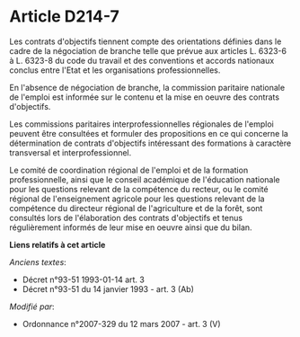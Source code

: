 # Article D214-7

Les contrats d'objectifs tiennent compte des orientations définies dans le cadre de la négociation de branche telle que
prévue aux articles L. 6323-6 à L. 6323-8 du code du travail et des conventions et accords nationaux conclus entre l'Etat et
les organisations professionnelles.

En l'absence de négociation de branche, la commission paritaire nationale de l'emploi est informée sur le contenu et la mise
en oeuvre des contrats d'objectifs.

Les commissions paritaires interprofessionnelles régionales de l'emploi peuvent être consultées et formuler des propositions
en ce qui concerne la détermination de contrats d'objectifs intéressant des formations à caractère transversal et
interprofessionnel.

Le comité de coordination régional de l'emploi et de la formation professionnelle, ainsi que le conseil académique de
l'éducation nationale pour les questions relevant de la compétence du recteur, ou le comité régional de l'enseignement
agricole pour les questions relevant de la compétence du directeur régional de l'agriculture et de la forêt, sont consultés
lors de l'élaboration des contrats d'objectifs et tenus régulièrement informés de leur mise en oeuvre ainsi que du bilan.

**Liens relatifs à cet article**

_Anciens textes_:

  - Décret n°93-51 1993-01-14 art. 3
  - Décret n°93-51 du 14 janvier 1993 - art. 3 (Ab)

_Modifié par_:

  - Ordonnance n°2007-329 du 12 mars 2007 - art. 3 (V)
